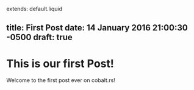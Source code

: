 extends: default.liquid

title: First Post
date: 14 January 2016 21:00:30 -0500
draft: true
---

# This is our first Post!

Welcome to the first post ever on cobalt.rs!
